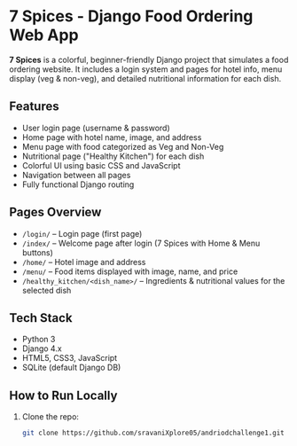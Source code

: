 # 7 Spices - Django Food Ordering Web App

**7 Spices** is a colorful, beginner-friendly Django project that simulates a food ordering website. It includes a login system and pages for hotel info, menu display (veg & non-veg), and detailed nutritional information for each dish.

## Features

- User login page (username & password)
- Home page with hotel name, image, and address
- Menu page with food categorized as Veg and Non-Veg
- Nutritional page ("Healthy Kitchen") for each dish
- Colorful UI using basic CSS and JavaScript
- Navigation between all pages
- Fully functional Django routing

## Pages Overview

- `/login/` – Login page (first page)
- `/index/` – Welcome page after login (7 Spices with Home & Menu buttons)
- `/home/` – Hotel image and address
- `/menu/` – Food items displayed with image, name, and price
- `/healthy_kitchen/<dish_name>/` – Ingredients & nutritional values for the selected dish

## Tech Stack

- Python 3
- Django 4.x
- HTML5, CSS3, JavaScript
- SQLite (default Django DB)

## How to Run Locally
1. Clone the repo:
   ```bash
   git clone https://github.com/sravaniXplore05/andriodchallenge1.git
   
